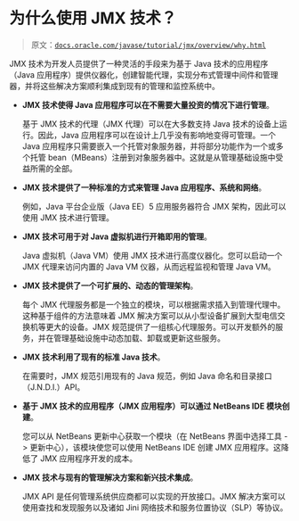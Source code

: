 # 为什么使用 JMX 技术？

> 原文：[`docs.oracle.com/javase/tutorial/jmx/overview/why.html`](https://docs.oracle.com/javase/tutorial/jmx/overview/why.html)

JMX 技术为开发人员提供了一种灵活的手段来为基于 Java 技术的应用程序（Java 应用程序）提供仪器化，创建智能代理，实现分布式管理中间件和管理器，并将这些解决方案顺利集成到现有的管理和监控系统中。

+   **JMX 技术使得 Java 应用程序可以在不需要大量投资的情况下进行管理**。

    基于 JMX 技术的代理（JMX 代理）可以在大多数支持 Java 技术的设备上运行。因此，Java 应用程序可以在设计上几乎没有影响地变得可管理。一个 Java 应用程序只需要嵌入一个托管对象服务器，并将部分功能作为一个或多个托管 bean（MBeans）注册到对象服务器中。这就是从管理基础设施中受益所需的全部。

+   **JMX 技术提供了一种标准的方式来管理 Java 应用程序、系统和网络**。

    例如，Java 平台企业版（Java EE）5 应用服务器符合 JMX 架构，因此可以使用 JMX 技术进行管理。

+   **JMX 技术可用于对 Java 虚拟机进行开箱即用的管理**。

    Java 虚拟机（Java VM）使用 JMX 技术进行高度仪器化。您可以启动一个 JMX 代理来访问内置的 Java VM 仪器，从而远程监视和管理 Java VM。

+   **JMX 技术提供了一个可扩展的、动态的管理架构**。

    每个 JMX 代理服务都是一个独立的模块，可以根据需求插入到管理代理中。这种基于组件的方法意味着 JMX 解决方案可以从小型设备扩展到大型电信交换机等更大的设备。JMX 规范提供了一组核心代理服务。可以开发额外的服务，并在管理基础设施中动态加载、卸载或更新这些服务。

+   **JMX 技术利用了现有的标准 Java 技术**。

    在需要时，JMX 规范引用现有的 Java 规范，例如 Java 命名和目录接口（J.N.D.I.）API。

+   **基于 JMX 技术的应用程序（JMX 应用程序）可以通过 NetBeans IDE 模块创建**。

    您可以从 NetBeans 更新中心获取一个模块（在 NetBeans 界面中选择工具 -> 更新中心），该模块使您可以使用 NetBeans IDE 创建 JMX 应用程序。这降低了 JMX 应用程序开发的成本。

+   **JMX 技术与现有的管理解决方案和新兴技术集成**。

    JMX API 是任何管理系统供应商都可以实现的开放接口。JMX 解决方案可以使用查找和发现服务以及诸如 Jini 网络技术和服务位置协议（SLP）等协议。
